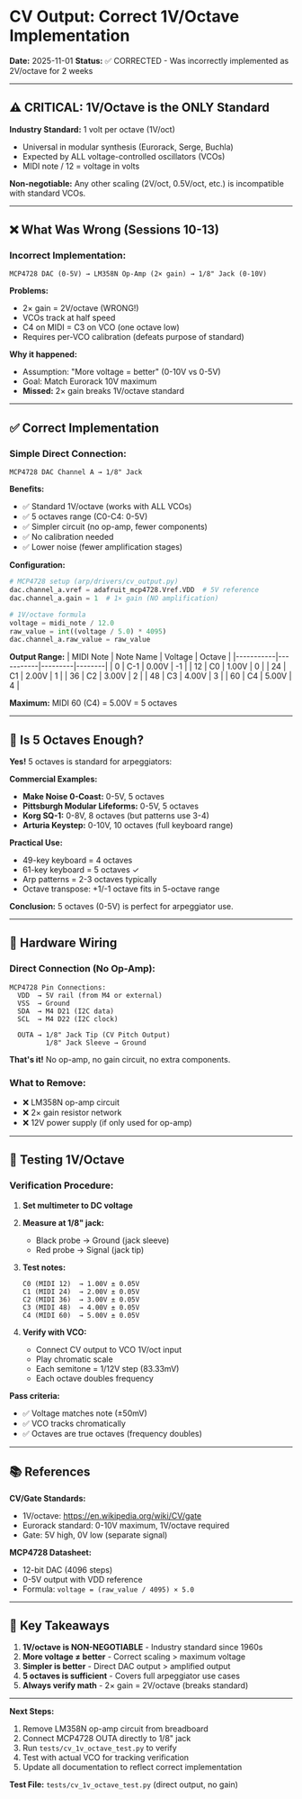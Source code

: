 # CV Output: Correct 1V/Octave Implementation

**Date:** 2025-11-01
**Status:** ✅ CORRECTED - Was incorrectly implemented as 2V/octave for 2 weeks

---

## ⚠️ CRITICAL: 1V/Octave is the ONLY Standard

**Industry Standard:** 1 volt per octave (1V/oct)
- Universal in modular synthesis (Eurorack, Serge, Buchla)
- Expected by ALL voltage-controlled oscillators (VCOs)
- MIDI note / 12 = voltage in volts

**Non-negotiable:** Any other scaling (2V/oct, 0.5V/oct, etc.) is incompatible with standard VCOs.

---

## ❌ What Was Wrong (Sessions 10-13)

### Incorrect Implementation:
```
MCP4728 DAC (0-5V) → LM358N Op-Amp (2× gain) → 1/8" Jack (0-10V)
```

**Problems:**
- 2× gain = 2V/octave (WRONG!)
- VCOs track at half speed
- C4 on MIDI = C3 on VCO (one octave low)
- Requires per-VCO calibration (defeats purpose of standard)

**Why it happened:**
- Assumption: "More voltage = better" (0-10V vs 0-5V)
- Goal: Match Eurorack 10V maximum
- **Missed:** 2× gain breaks 1V/octave standard

---

## ✅ Correct Implementation

### Simple Direct Connection:
```
MCP4728 DAC Channel A → 1/8" Jack
```

**Benefits:**
- ✅ Standard 1V/octave (works with ALL VCOs)
- ✅ 5 octaves range (C0-C4: 0-5V)
- ✅ Simpler circuit (no op-amp, fewer components)
- ✅ No calibration needed
- ✅ Lower noise (fewer amplification stages)

**Configuration:**
```python
# MCP4728 setup (arp/drivers/cv_output.py)
dac.channel_a.vref = adafruit_mcp4728.Vref.VDD  # 5V reference
dac.channel_a.gain = 1  # 1× gain (NO amplification)

# 1V/octave formula
voltage = midi_note / 12.0
raw_value = int((voltage / 5.0) * 4095)
dac.channel_a.raw_value = raw_value
```

**Output Range:**
| MIDI Note | Note Name | Voltage | Octave |
|-----------|-----------|---------|--------|
| 0         | C-1       | 0.00V   | -1     |
| 12        | C0        | 1.00V   | 0      |
| 24        | C1        | 2.00V   | 1      |
| 36        | C2        | 3.00V   | 2      |
| 48        | C3        | 4.00V   | 3      |
| 60        | C4        | 5.00V   | 4      |

**Maximum:** MIDI 60 (C4) = 5.00V = 5 octaves

---

## 🎹 Is 5 Octaves Enough?

**Yes!** 5 octaves is standard for arpeggiators:

**Commercial Examples:**
- **Make Noise 0-Coast:** 0-5V, 5 octaves
- **Pittsburgh Modular Lifeforms:** 0-5V, 5 octaves
- **Korg SQ-1:** 0-8V, 8 octaves (but patterns use 3-4)
- **Arturia Keystep:** 0-10V, 10 octaves (full keyboard range)

**Practical Use:**
- 49-key keyboard = 4 octaves
- 61-key keyboard = 5 octaves ✓
- Arp patterns = 2-3 octaves typically
- Octave transpose: +1/-1 octave fits in 5-octave range

**Conclusion:** 5 octaves (0-5V) is perfect for arpeggiator use.

---

## 🔧 Hardware Wiring

### Direct Connection (No Op-Amp):
```
MCP4728 Pin Connections:
  VDD  → 5V rail (from M4 or external)
  VSS  → Ground
  SDA  → M4 D21 (I2C data)
  SCL  → M4 D22 (I2C clock)

  OUTA → 1/8" Jack Tip (CV Pitch Output)
         1/8" Jack Sleeve → Ground
```

**That's it!** No op-amp, no gain circuit, no extra components.

### What to Remove:
- ❌ LM358N op-amp circuit
- ❌ 2× gain resistor network
- ❌ 12V power supply (if only used for op-amp)

---

## 📝 Testing 1V/Octave

### Verification Procedure:

1. **Set multimeter to DC voltage**
2. **Measure at 1/8" jack:**
   - Black probe → Ground (jack sleeve)
   - Red probe → Signal (jack tip)

3. **Test notes:**
   ```
   C0 (MIDI 12)  → 1.00V ± 0.05V
   C1 (MIDI 24)  → 2.00V ± 0.05V
   C2 (MIDI 36)  → 3.00V ± 0.05V
   C3 (MIDI 48)  → 4.00V ± 0.05V
   C4 (MIDI 60)  → 5.00V ± 0.05V
   ```

4. **Verify with VCO:**
   - Connect CV output to VCO 1V/oct input
   - Play chromatic scale
   - Each semitone = 1/12V step (83.33mV)
   - Each octave doubles frequency

**Pass criteria:**
- ✅ Voltage matches note (±50mV)
- ✅ VCO tracks chromatically
- ✅ Octaves are true octaves (frequency doubles)

---

## 📚 References

**CV/Gate Standards:**
- 1V/octave: https://en.wikipedia.org/wiki/CV/gate
- Eurorack standard: 0-10V maximum, 1V/octave required
- Gate: 5V high, 0V low (separate signal)

**MCP4728 Datasheet:**
- 12-bit DAC (4096 steps)
- 0-5V output with VDD reference
- Formula: `voltage = (raw_value / 4095) × 5.0`

---

## 🎯 Key Takeaways

1. **1V/octave is NON-NEGOTIABLE** - Industry standard since 1960s
2. **More voltage ≠ better** - Correct scaling > maximum voltage
3. **Simpler is better** - Direct DAC output > amplified output
4. **5 octaves is sufficient** - Covers full arpeggiator use cases
5. **Always verify math** - 2× gain = 2V/octave (breaks standard)

---

**Next Steps:**
1. Remove LM358N op-amp circuit from breadboard
2. Connect MCP4728 OUTA directly to 1/8" jack
3. Run `tests/cv_1v_octave_test.py` to verify
4. Test with actual VCO for tracking verification
5. Update all documentation to reflect correct implementation

**Test File:** `tests/cv_1v_octave_test.py` (direct output, no gain)
